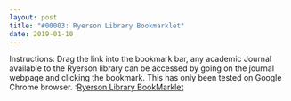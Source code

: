 ```yaml
---
layout: post
title: "#00003: Ryerson Library Bookmarklet"
date: 2019-01-10
---
```

<p>Instructions: Drag the link into the bookmark bar, any academic Journal available to the Ryerson library can be accessed by going on the journal webpage and clicking the bookmark. This has only been tested on Google Chrome browser. :<a class="bookmarklet" href="javascript:(function()%7Blink%20%3D%20window.location.href%3Bproxy%20%3D%20%22https%3A%2F%2Fezproxy.lib.ryerson.ca%2Flogin%3Furl%3D%22%3Bwindow.location.replace(proxy%2Blink)%7D)()">Ryerson Library BookMarklet</a></p>
